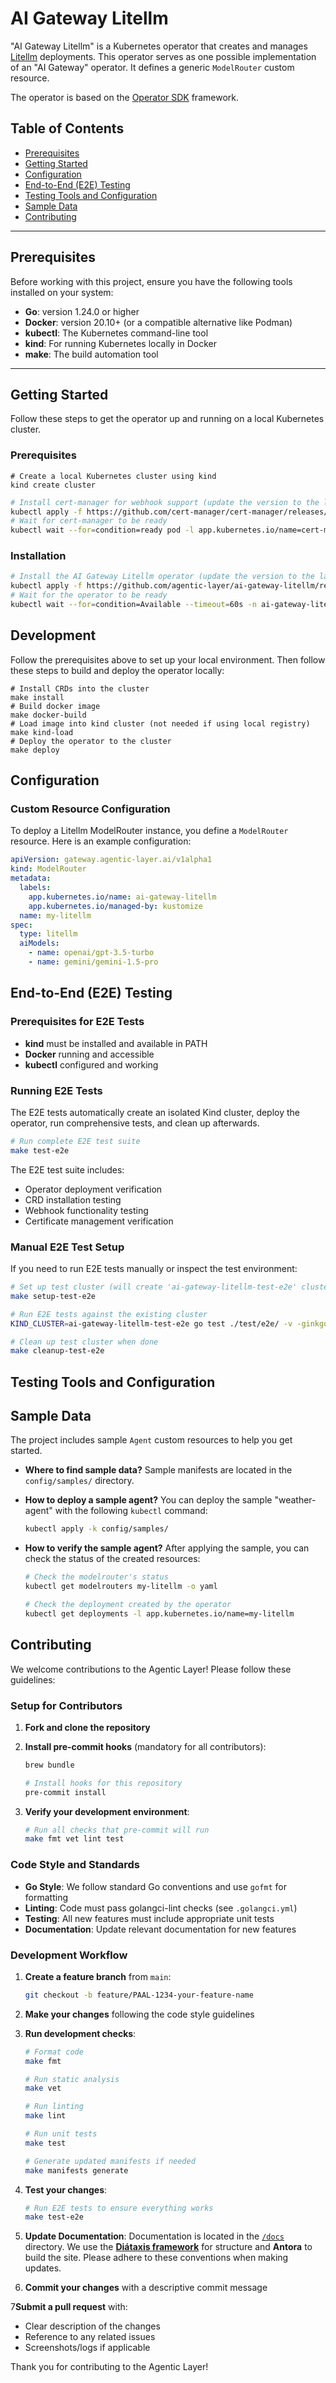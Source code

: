 # AI Gateway Litellm

"AI Gateway Litellm" is a Kubernetes operator that creates and manages [Litellm](https://www.litellm.ai/) deployments. This operator serves as one possible implementation of an "AI Gateway" operator. It defines a generic `ModelRouter` custom resource.  

The operator is based on the [Operator SDK](https://sdk.operatorframework.io/) framework. 

## Table of Contents

- [Prerequisites](#prerequisites)
- [Getting Started](#getting-started)
- [Configuration](#configuration)
- [End-to-End (E2E) Testing](#end-to-end-e2e-testing)
- [Testing Tools and Configuration](#testing-tools-and-configuration)
- [Sample Data](#sample-data)
- [Contributing](#contributing)

----
## Prerequisites

Before working with this project, ensure you have the following tools installed on your system:

* **Go**: version 1.24.0 or higher
* **Docker**: version 20.10+ (or a compatible alternative like Podman)
* **kubectl**: The Kubernetes command-line tool
* **kind**: For running Kubernetes locally in Docker
* **make**: The build automation tool

----

## Getting Started

Follow these steps to get the operator up and running on a local Kubernetes cluster.

### Prerequisites
```shell
# Create a local Kubernetes cluster using kind
kind create cluster
```

```bash
# Install cert-manager for webhook support (update the version to the latest stable if needed)
kubectl apply -f https://github.com/cert-manager/cert-manager/releases/download/v1.18.2/cert-manager.yaml
# Wait for cert-manager to be ready
kubectl wait --for=condition=ready pod -l app.kubernetes.io/name=cert-manager -n cert-manager --timeout=60s
```

### Installation
```bash
# Install the AI Gateway Litellm operator (update the version to the latest stable if needed)
kubectl apply -f https://github.com/agentic-layer/ai-gateway-litellm/releases/download/v0.0.1/install.yaml
# Wait for the operator to be ready
kubectl wait --for=condition=Available --timeout=60s -n ai-gateway-litellm-system deployment/ai-gateway-litellm-controller-manager
```

## Development

Follow the prerequisites above to set up your local environment.
Then follow these steps to build and deploy the operator locally:

```shell
# Install CRDs into the cluster
make install
# Build docker image
make docker-build
# Load image into kind cluster (not needed if using local registry)
make kind-load
# Deploy the operator to the cluster
make deploy
```

## Configuration


### Custom Resource Configuration

To deploy a Litellm ModelRouter instance, you define a `ModelRouter` resource. Here is an example configuration:

```yaml
apiVersion: gateway.agentic-layer.ai/v1alpha1
kind: ModelRouter
metadata:
  labels:
    app.kubernetes.io/name: ai-gateway-litellm
    app.kubernetes.io/managed-by: kustomize
  name: my-litellm
spec:
  type: litellm
  aiModels:
    - name: openai/gpt-3.5-turbo
    - name: gemini/gemini-1.5-pro

```


## End-to-End (E2E) Testing

### Prerequisites for E2E Tests

- **kind** must be installed and available in PATH
- **Docker** running and accessible
- **kubectl** configured and working

### Running E2E Tests

The E2E tests automatically create an isolated Kind cluster, deploy the operator, run comprehensive tests, and clean up afterwards.

```bash
# Run complete E2E test suite
make test-e2e
```

The E2E test suite includes:
- Operator deployment verification
- CRD installation testing
- Webhook functionality testing
- Certificate management verification

### Manual E2E Test Setup

If you need to run E2E tests manually or inspect the test environment:

```bash
# Set up test cluster (will create 'ai-gateway-litellm-test-e2e' cluster)
make setup-test-e2e
```
```bash
# Run E2E tests against the existing cluster
KIND_CLUSTER=ai-gateway-litellm-test-e2e go test ./test/e2e/ -v -ginkgo.v
```
```bash
# Clean up test cluster when done
make cleanup-test-e2e
```

## Testing Tools and Configuration

## Sample Data

The project includes sample `Agent` custom resources to help you get started.

* **Where to find sample data?**
  Sample manifests are located in the `config/samples/` directory.

* **How to deploy a sample agent?**
  You can deploy the sample "weather-agent" with the following `kubectl` command:

  ```bash
  kubectl apply -k config/samples/
  ```

* **How to verify the sample agent?**
  After applying the sample, you can check the status of the created resources:

  ```bash
  # Check the modelrouter's status
  kubectl get modelrouters my-litellm -o yaml
  ```
  ```bash
  # Check the deployment created by the operator
  kubectl get deployments -l app.kubernetes.io/name=my-litellm
  ```
## Contributing

We welcome contributions to the Agentic Layer! Please follow these guidelines:

### Setup for Contributors

1. **Fork and clone the repository**
2. **Install pre-commit hooks** (mandatory for all contributors):
   ```bash
   brew bundle
   ```
   ```bash
   # Install hooks for this repository
   pre-commit install
   ```

3. **Verify your development environment**:
   ```bash
   # Run all checks that pre-commit will run
   make fmt vet lint test
   ```

### Code Style and Standards

- **Go Style**: We follow standard Go conventions and use `gofmt` for formatting
- **Linting**: Code must pass golangci-lint checks (see `.golangci.yml`)
- **Testing**: All new features must include appropriate unit tests
- **Documentation**: Update relevant documentation for new features

### Development Workflow

1. **Create a feature branch** from `main`:
   ```bash
   git checkout -b feature/PAAL-1234-your-feature-name
   ```

2. **Make your changes** following the code style guidelines

3. **Run development checks**:
   ```bash
   # Format code
   make fmt

   # Run static analysis
   make vet

   # Run linting
   make lint

   # Run unit tests
   make test

   # Generate updated manifests if needed
   make manifests generate
   ```

4. **Test your changes**:
   ```bash
   # Run E2E tests to ensure everything works
   make test-e2e
   ```
5. **Update Documentation**:
   Documentation is located in the [`/docs`](/docs) directory. We use the **[Diátaxis framework](https://diataxis.fr/)** for structure and **Antora** to build the site. Please adhere to these conventions when making updates.

6. **Commit your changes** with a descriptive commit message

7**Submit a pull request** with:
- Clear description of the changes
- Reference to any related issues
- Screenshots/logs if applicable

Thank you for contributing to the Agentic Layer!
